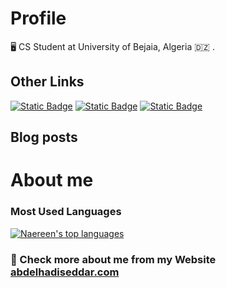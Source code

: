 # Profile
🖥️ CS Student at University of Bejaia, Algeria 🇩🇿 .
## Other Links
[![Static Badge](https://img.shields.io/badge/Follow-fb?style=for-the-badge&logo=facebook&logoColor=blue&label=Facebook&labelColor=white&color=blue)](https://www.facebook.com/profile.php?id=61561588567872)
[![Static Badge](https://img.shields.io/badge/Subscribe-fb?style=for-the-badge&logo=youtube&logoColor=red&label=Youtube&labelColor=white&color=red)](https://www.youtube.com/@AbdelhadiSeddar)
[![Static Badge](https://img.shields.io/badge/Checkout-dd?style=for-the-badge&logo=gitea&label=Gitea&labelColor=white)](https://git.abdelhadiseddar.com/me)

## Blog posts
<!-- BLOG-POST-LIST:START -->
<!-- BLOG-POST-LIST:END -->

# About me
### Most Used Languages
[![Naereen's top languages](https://github-readme-stats.vercel.app/api/top-langs/?username=AbdelhadiSeddar&theme=shadow_blue)](https://github.com/anuraghazra/github-readme-stats)

### 🎊 Check more about me from my Website [abdelhadiseddar.com](https://abdelhadiseddar.com)

<!---
AbdelhadiSeddar/AbdelhadiSeddar is a ✨ special ✨ repository because its `README.md` (this file) appears on your GitHub profile.
You can click the Preview link to take a look at your changes.
--->
